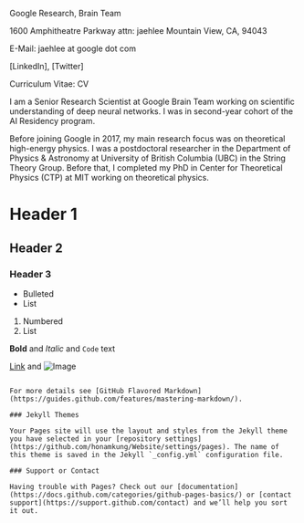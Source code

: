 Google Research, Brain Team

1600 Amphitheatre Parkway
attn: jaehlee
Mountain View, CA, 94043

E-Mail: jaehlee at google dot com

[LinkedIn], [Twitter]

Curriculum Vitae: CV

I am a Senior Research Scientist at Google Brain Team working on scientific understanding of deep neural networks. I was in second-year cohort of the AI Residency program.

Before joining Google in 2017, my main research focus was on theoretical high-energy physics. I was a postdoctoral researcher in the Department of Physics & Astronomy at University of British Columbia (UBC) in the String Theory Group. Before that, I completed my PhD in Center for Theoretical Physics (CTP) at MIT working on theoretical physics.



# Header 1
## Header 2
### Header 3

- Bulleted
- List

1. Numbered
2. List

**Bold** and _Italic_ and `Code` text

[Link](url) and ![Image](src)
```

For more details see [GitHub Flavored Markdown](https://guides.github.com/features/mastering-markdown/).

### Jekyll Themes

Your Pages site will use the layout and styles from the Jekyll theme you have selected in your [repository settings](https://github.com/honamkung/Website/settings/pages). The name of this theme is saved in the Jekyll `_config.yml` configuration file.

### Support or Contact

Having trouble with Pages? Check out our [documentation](https://docs.github.com/categories/github-pages-basics/) or [contact support](https://support.github.com/contact) and we’ll help you sort it out.
